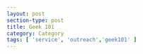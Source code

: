 ```yaml
---
layout: post
section-type: post
title: Geek 101
category: Category
tags: [ 'service', 'outreach','geek101' ]
---
```


<!-- Place this tag in your head or just before your close body tag. -->
<script type="text/javascript" src="https://apis.google.com/js/plusone.js"></script>

<!-- Place this tag where you want the widget to render. -->
<div class="g-post" data-href="https://plus.google.com/115988942600478124988/posts/T4BAriciSS9"></div>

